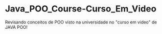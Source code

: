# Java_POO_Course-Curso_Em_Video
 Revisando conceitos de POO visto na universidade no "curso em video" de JAVA POO! 
